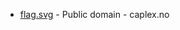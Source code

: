* [flag.svg](https://commons.wikimedia.org/wiki/File:Masfjorden_komm.svg) - Public domain - caplex.no
